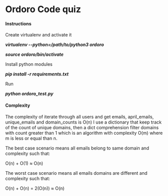 # Ordoro Code quiz

#### Instructions


Create virtualenv and activate it


***virtualenv --python=/path/to/python3 ordoro***

***source ordoro/bin/activate***


Install python modules

***pip install -r requirements.txt***


Run

***python ordoro_test.py***



#### Complexity


The complexity of iterate through all users and get emails, april_emails, unique_emails and domain_counts is O(n)
I use a dictionary that keep track of the count of unique domains, then a dict comprehension filter domains with count greater than 1 which is an algorithm with complexity O(m) where m is less or equal than n.


The best case scenario means all emails belong to same domain and complexity such that:

O(n) + O(1) ≈ O(n)

The worst case scenario means all emails domains are different and complexity such that:

O(n) + O(n) = 2(O(n)) ≈ O(n)
